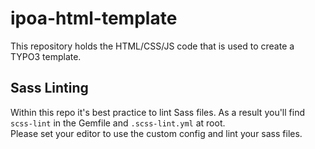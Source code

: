 # ipoa-html-template

This repository holds the HTML/CSS/JS code that is used to create a TYPO3 template.

## Sass Linting

Within this repo it's best practice to lint Sass files. As a result you'll find `scss-lint` in the Gemfile and `.scss-lint.yml` at root.  
Please set your editor to use the custom config and lint your sass files.
